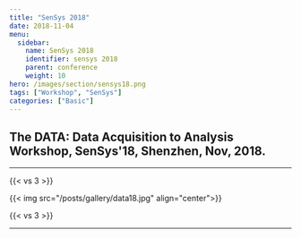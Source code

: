```yaml
---
title: "SenSys 2018"
date: 2018-11-04
menu:
  sidebar:
    name: SenSys 2018
    identifier: sensys 2018
    parent: conference
    weight: 10
hero: /images/section/sensys18.png
tags: ["Workshop", "SenSys"]
categories: ["Basic"]
---
```

## The DATA: Data Acquisition to Analysis Workshop, SenSys'18, Shenzhen, Nov, 2018.

---

{{< vs 3 >}}

{{< img src="/posts/gallery/data18.jpg" align="center">}}

{{< vs 3 >}}

---
